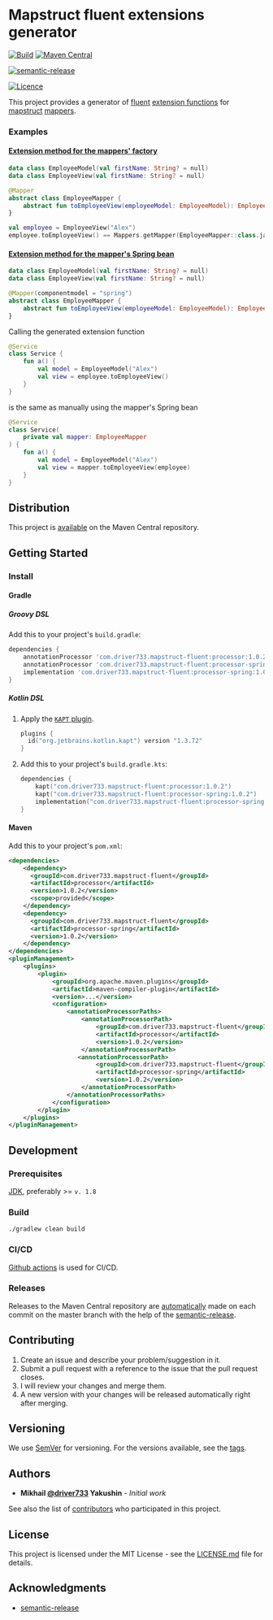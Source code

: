 # Mapstruct fluent extensions generator

[![Build](https://github.com/driver733/mapstruct-fluent/workflows/Build/badge.svg?branch=master)](https://github.com/driver733/mapstruct-fluent/actions?query=workflow%3ABuild+branch%3Amaster)
[![Maven Central](https://img.shields.io/maven-central/v/com.driver733.mapstruct-fluent/processor)](https://search.maven.org/search?q=com.driver733.mapstruct)

[![semantic-release](https://img.shields.io/badge/%20%20%F0%9F%93%A6%F0%9F%9A%80-semantic--release-e10079.svg)](https://github.com/driver733/mapstruct-fluent/actions?query=workflow%3ARelease)

[![Licence](https://img.shields.io/github/license/driver733/mapstruct-fluent)](https://github.com/driver733/mapstruct-fluent/blob/master/LICENSE)

This project provides a generator of [fluent](https://en.wikipedia.org/wiki/Fluent_interface) [extension functions](https://kotlinlang.org/docs/reference/extensions.html) for [mapstruct](https://github.com/mapstruct/mapstruct) [mappers](https://mapstruct.org/documentation/dev/reference/html/#defining-mapper).

### Examples

#### [Extension method for the mappers' factory](examples/example/src/test/kotlin/com/driver733/mapstructfluent/EmployeeMapperTest.kt)

```kotlin
data class EmployeeModel(val firstName: String? = null)
data class EmployeeView(val firstName: String? = null)
```

```kotlin
@Mapper
abstract class EmployeeMapper {
    abstract fun toEmployeeView(employeeModel: EmployeeModel): EmployeeView
}
```

```kotlin
val employee = EmployeeView("Alex")
employee.toEmployeeView() == Mappers.getMapper(EmployeeMapper::class.java).toEmployeeView(employee)
```

#### [Extension method for the mapper's Spring bean](examples/example-spring/src/test/kotlin/com/driver733/mapstructfluent/EmployeeMapperTest.kt)

```kotlin
data class EmployeeModel(val firstName: String? = null)
data class EmployeeView(val firstName: String? = null)
```
```kotlin
@Mapper(componentmodel = "spring")
abstract class EmployeeMapper {
    abstract fun toEmployeeView(employeeModel: EmployeeModel): EmployeeView
}
```

Calling the generated extension function
```kotlin
@Service
class Service {
    fun a() {
        val model = EmployeeModel("Alex")
        val view = employee.toEmployeeView()
    }
}
```

is the same as manually using the mapper's Spring bean
```kotlin
@Service
class Service(
    private val mapper: EmployeeMapper
) {
    fun a() {
        val model = EmployeeModel("Alex")
        val view = mapper.toEmployeeView(employee)
    }
}
```


## Distribution

This project is [available](https://search.maven.org/search?q=com.driver733.mapstruct-fluent) on the Maven Central repository.

## Getting Started

### Install

#### Gradle

##### Groovy DSL

Add this to your project's `build.gradle`:

```groovy
dependencies {
    annotationProcessor 'com.driver733.mapstruct-fluent:processor:1.0.2'
    annotationProcessor 'com.driver733.mapstruct-fluent:processor-spring:1.0.2'
    implementation 'com.driver733.mapstruct-fluent:processor-spring:1.0.2'
}
```

##### Kotlin DSL

1. Apply the [`KAPT` plugin](https://plugins.gradle.org/plugin/org.jetbrains.kotlin.kapt).

    ```kotlin
    plugins {
      id("org.jetbrains.kotlin.kapt") version "1.3.72"
    }
    ```
2. Add this to your project's `build.gradle.kts`:

    ```kotlin
    dependencies {
        kapt("com.driver733.mapstruct-fluent:processor:1.0.2")
        kapt("com.driver733.mapstruct-fluent:processor-spring:1.0.2")
        implementation("com.driver733.mapstruct-fluent:processor-spring:1.0.2")
    }
    ``` 

#### Maven

Add this to your project's `pom.xml`:

```xml
<dependencies>
    <dependency>
      <groupId>com.driver733.mapstruct-fluent</groupId>
      <artifactId>processor</artifactId>
      <version>1.0.2</version>
      <scope>provided</scope>
    </dependency>
    <dependency>
      <groupId>com.driver733.mapstruct-fluent</groupId>
      <artifactId>processor-spring</artifactId>
      <version>1.0.2</version>
    </dependency>
</dependencies>
<pluginManagement>
    <plugins>
        <plugin>
            <groupId>org.apache.maven.plugins</groupId>
            <artifactId>maven-compiler-plugin</artifactId>
            <version>...</version>
            <configuration>
                <annotationProcessorPaths>
                    <annotationProcessorPath>
                        <groupId>com.driver733.mapstruct-fluent</groupId>
                        <artifactId>processor</artifactId>
                        <version>1.0.2</version>
                    </annotationProcessorPath>
                   <annotationProcessorPath>
                        <groupId>com.driver733.mapstruct-fluent</groupId>
                        <artifactId>processor-spring</artifactId>
                        <version>1.0.2</version>
                    </annotationProcessorPath>
                </annotationProcessorPaths>
            </configuration>
        </plugin>
    </plugins>
</pluginManagement>
```

## Development

### Prerequisites

[JDK](https://stackoverflow.com/a/52524114/2441104), preferably >= `v. 1.8`

### Build

```
./gradlew clean build
```

### CI/CD

[Github actions](https://github.com/driver733/mapstruct-fluent/actions) is used for CI/CD.

### Releases

Releases to the Maven Central repository are [automatically](https://github.com/driver733/mapstruct-fluent/actions?query=workflow%3ARelease)
made on each commit on the master branch with the help of the [semantic-release](https://github.com/semantic-release/semantic-release).

## Contributing

1. Create an issue and describe your problem/suggestion in it.
2. Submit a pull request with a reference to the issue that the pull request closes.
3. I will review your changes and merge them.
4. A new version with your changes will be released automatically right after merging.

## Versioning

We use [SemVer](http://semver.org/) for versioning. For the versions available, see the [tags](https://github.com/driver733/mapstruct-fluent/tags). 

## Authors

* **Mikhail [@driver733](https://www.driver733.com) Yakushin** - *Initial work*

See also the list of [contributors](https://github.com/driver733/mapstruct-fluent/graphs/contributors) who participated in this project.

## License

This project is licensed under the MIT License - see the [LICENSE.md](https://github.com/driver733/mapstruct-fluent/blob/master/LICENSE) file for details.

## Acknowledgments

* [semantic-release](https://github.com/semantic-release/semantic-release)
